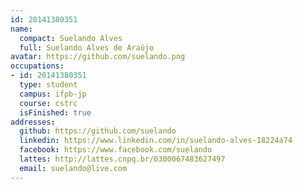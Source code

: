 ```yaml
---
id: 20141380351
name:
  compact: Suelando Alves
  full: Suelando Alves de Araújo
avatar: https://github.com/suelando.png
occupations:
- id: 20141380351
  type: student
  campus: ifpb-jp
  course: cstrc
  isFinished: true
addresses:
  github: https://github.com/suelando
  linkedin: https://www.linkedin.com/in/suelando-alves-18224a74
  facebook: https://www.facebook.com/suelando
  lattes: http://lattes.cnpq.br/0300067483627497
  email: suelando@live.com
---
```

